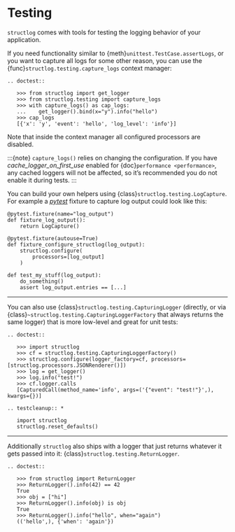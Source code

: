 # Testing

`structlog` comes with tools for testing the logging behavior of your application.

If you need functionality similar to {meth}`unittest.TestCase.assertLogs`, or you want to capture all logs for some other reason, you can use the {func}`structlog.testing.capture_logs` context manager:

```{eval-rst}
.. doctest::

   >>> from structlog import get_logger
   >>> from structlog.testing import capture_logs
   >>> with capture_logs() as cap_logs:
   ...    get_logger().bind(x="y").info("hello")
   >>> cap_logs
   [{'x': 'y', 'event': 'hello', 'log_level': 'info'}]
```

Note that inside the context manager all configured processors are disabled.

:::{note}
`capture_logs()` relies on changing the configuration.
If you have *cache_logger_on_first_use* enabled for {doc}`performance <performance>`, any cached loggers will not be affected, so it’s recommended you do not enable it during tests.
:::

You can build your own helpers using {class}`structlog.testing.LogCapture`.
For example a [*pytest*](https://docs.pytest.org/) fixture to capture log output could look like this:

```
@pytest.fixture(name="log_output")
def fixture_log_output():
    return LogCapture()

@pytest.fixture(autouse=True)
def fixture_configure_structlog(log_output):
    structlog.configure(
        processors=[log_output]
    )

def test_my_stuff(log_output):
    do_something()
    assert log_output.entries == [...]
```

---

You can also use {class}`structlog.testing.CapturingLogger` (directly, or via {class}`~structlog.testing.CapturingLoggerFactory` that always returns the same logger) that is more low-level and great for unit tests:

```{eval-rst}
.. doctest::

   >>> import structlog
   >>> cf = structlog.testing.CapturingLoggerFactory()
   >>> structlog.configure(logger_factory=cf, processors=[structlog.processors.JSONRenderer()])
   >>> log = get_logger()
   >>> log.info("test!")
   >>> cf.logger.calls
   [CapturedCall(method_name='info', args=('{"event": "test!"}',), kwargs={})]
```

```{eval-rst}
.. testcleanup:: *

   import structlog
   structlog.reset_defaults()
```

---

Additionally `structlog` also ships with a logger that just returns whatever it gets passed into it: {class}`structlog.testing.ReturnLogger`.

```{eval-rst}
.. doctest::

   >>> from structlog import ReturnLogger
   >>> ReturnLogger().info(42) == 42
   True
   >>> obj = ["hi"]
   >>> ReturnLogger().info(obj) is obj
   True
   >>> ReturnLogger().info("hello", when="again")
   (('hello',), {'when': 'again'})
```
